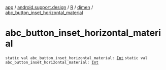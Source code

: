 [app](../../../index.md) / [android.support.design](../../index.md) / [R](../index.md) / [dimen](index.md) / [abc_button_inset_horizontal_material](./abc_button_inset_horizontal_material.md)

# abc_button_inset_horizontal_material

`static val abc_button_inset_horizontal_material: `[`Int`](https://kotlinlang.org/api/latest/jvm/stdlib/kotlin/-int/index.html)
`static val abc_button_inset_horizontal_material: `[`Int`](https://kotlinlang.org/api/latest/jvm/stdlib/kotlin/-int/index.html)